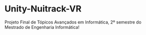 # Unity-Nuitrack-VR
 Projeto Final de Tópicos Avançados em Informática, 2º semestre do Mestrado de Engenharia Informática!
